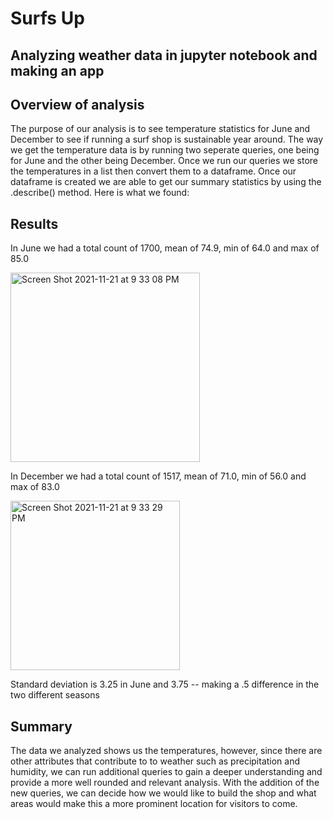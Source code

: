 # Surfs Up
## Analyzing weather data in jupyter notebook and making an app

## Overview of analysis
The purpose of our analysis is to see temperature statistics for June and December to see if running a surf shop is sustainable year around. The way we get the temperature data is by running two seperate queries, one being for June and the other being December. Once we run our queries we store the temperatures in a list then convert them to a dataframe. Once our dataframe is created we are able to get our summary statistics by using the .describe() method. Here is what we found:

## Results
In June we had a total count of 1700, mean of 74.9, min of 64.0 and max of 85.0

<img width="303" alt="Screen Shot 2021-11-21 at 9 33 08 PM" src="https://user-images.githubusercontent.com/90435301/142806415-21fc1a69-c5f4-420c-a86c-28556060e5d0.png">

In December we had a total count of 1517, mean of 71.0, min of 56.0 and max of 83.0

<img width="271" alt="Screen Shot 2021-11-21 at 9 33 29 PM" src="https://user-images.githubusercontent.com/90435301/142806600-d03fa21f-f930-42a2-9bf1-828b63144ae7.png">

Standard deviation is 3.25 in June and 3.75 -- making a .5 difference in the two different seasons

## Summary
The data we analyzed shows us the temperatures, however, since there are other attributes that contribute to to weather such as precipitation and humidity, we can run additional queries to gain a deeper understanding and provide a more well rounded and relevant analysis. With the addition of the new queries, we can decide how we would like to build the shop and what areas would make this a more prominent location for visitors to come.
